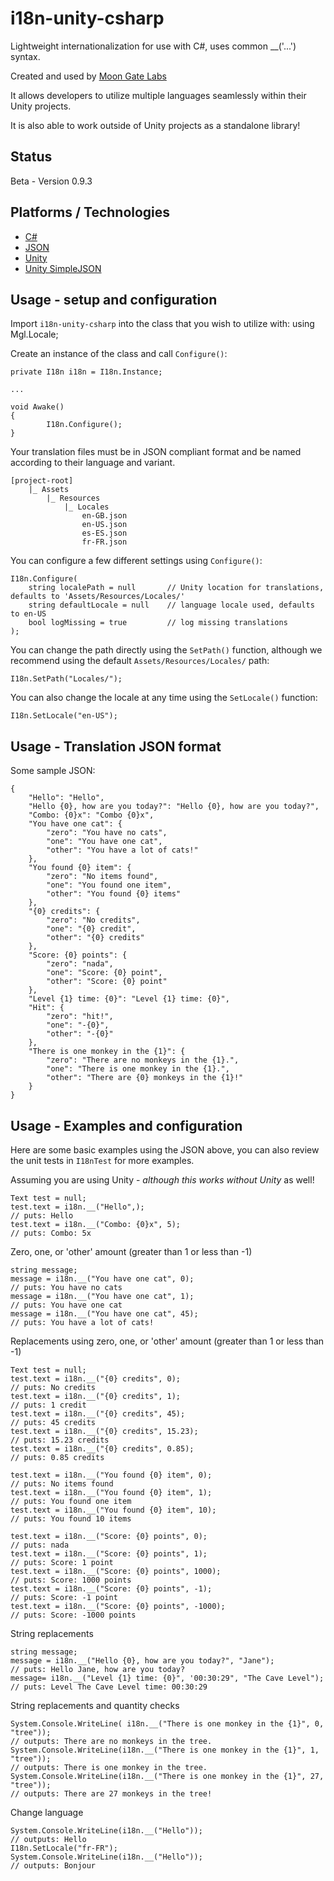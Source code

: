 # i18n-unity-csharp
Lightweight internationalization for use with C#, uses common __('...') syntax.

Created and used by [Moon Gate Labs](http://moongatelabs.com/)

It allows developers to utilize multiple languages seamlessly within their Unity projects.

It is also able to work outside of Unity projects as a standalone library!

## Status
Beta - Version 0.9.3

## Platforms / Technologies
* [C#](http://en.wikipedia.org/wiki/C_Sharp_programming_language)
* [JSON](http://json.org/)
* [Unity](https://unity3d.com/)
* [Unity SimpleJSON](http://wiki.unity3d.com/index.php/SimpleJSON)

## Usage - setup and configuration

Import `i18n-unity-csharp` into the class that you wish to utilize with:
    using Mgl.Locale;

Create an instance of the class and call `Configure()`:

    private I18n i18n = I18n.Instance;
    
    ...
    
    void Awake()
    {
            I18n.Configure();
    }

Your translation files must be in JSON compliant format and be named according to their language and variant.

    [project-root]
        |_ Assets
            |_ Resources
                |_ Locales
                    en-GB.json
                    en-US.json
                    es-ES.json
                    fr-FR.json

You can configure a few different settings using `Configure()`:

    I18n.Configure(
        string localePath = null       // Unity location for translations, defaults to 'Assets/Resources/Locales/'
        string defaultLocale = null    // language locale used, defaults to en-US
        bool logMissing = true         // log missing translations
    );

You can change the path directly using the `SetPath()` function, although we recommend using the default `Assets/Resources/Locales/` path:

    I18n.SetPath("Locales/");

You can also change the locale at any time using the `SetLocale()` function:

    I18n.SetLocale("en-US");

## Usage - Translation JSON format

Some sample JSON:

    {
        "Hello": "Hello",
        "Hello {0}, how are you today?": "Hello {0}, how are you today?",
        "Combo: {0}x": "Combo {0}x",
        "You have one cat": {
            "zero": "You have no cats",
            "one": "You have one cat",
            "other": "You have a lot of cats!"
        },
        "You found {0} item": {
            "zero": "No items found",
            "one": "You found one item",
            "other": "You found {0} items"
        },
        "{0} credits": {
            "zero": "No credits",
            "one": "{0} credit",
            "other": "{0} credits"
        },
        "Score: {0} points": {
            "zero": "nada",
            "one": "Score: {0} point",
            "other": "Score: {0} point"
        },
        "Level {1} time: {0}": "Level {1} time: {0}",
        "Hit": {
            "zero": "hit!",
            "one": "-{0}",
            "other": "-{0}"
        },
        "There is one monkey in the {1}": {
            "zero": "There are no monkeys in the {1}.",
            "one": "There is one monkey in the {1}.",
            "other": "There are {0} monkeys in the {1}!"
        }
    }
    
## Usage - Examples and configuration

Here are some basic examples using the JSON above, you can also review the unit tests in `I18nTest` for more examples.

Assuming you are using Unity - *although this works without Unity* as well!
    
    Text test = null;
    test.text = i18n.__("Hello",);
    // puts: Hello
    test.text = i18n.__("Combo: {0}x", 5);
    // puts: Combo: 5x

Zero, one, or 'other' amount (greater than 1 or less than -1)

    string message;
    message = i18n.__("You have one cat", 0);
    // puts: You have no cats
    message = i18n.__("You have one cat", 1);
    // puts: You have one cat
    message = i18n.__("You have one cat", 45);
    // puts: You have a lot of cats!

Replacements using zero, one, or 'other' amount (greater than 1 or less than -1)

    Text test = null;
    test.text = i18n.__("{0} credits", 0);
    // puts: No credits
    test.text = i18n.__("{0} credits", 1);
    // puts: 1 credit
    test.text = i18n.__("{0} credits", 45);
    // puts: 45 credits
    test.text = i18n.__("{0} credits", 15.23);
    // puts: 15.23 credits
    test.text = i18n.__("{0} credits", 0.85);
    // puts: 0.85 credits
    
    test.text = i18n.__("You found {0} item", 0);
    // puts: No items found
    test.text = i18n.__("You found {0} item", 1);
    // puts: You found one item
    test.text = i18n.__("You found {0} item", 10);
    // puts: You found 10 items
    
    test.text = i18n.__("Score: {0} points", 0);
    // puts: nada
    test.text = i18n.__("Score: {0} points", 1);
    // puts: Score: 1 point
    test.text = i18n.__("Score: {0} points", 1000);
    // puts: Score: 1000 points
    test.text = i18n.__("Score: {0} points", -1);
    // puts: Score: -1 point
    test.text = i18n.__("Score: {0} points", -1000);
    // puts: Score: -1000 points


String replacements

    string message;
    message = i18n.__("Hello {0}, how are you today?", "Jane");
    // puts: Hello Jane, how are you today?
    message= i18n.__("Level {1} time: {0}", '00:30:29", "The Cave Level");
    // puts: Level The Cave Level time: 00:30:29


String replacements and quantity checks

    System.Console.WriteLine( i18n.__("There is one monkey in the {1}", 0, "tree"));
    // outputs: There are no monkeys in the tree.
    System.Console.WriteLine(i18n.__("There is one monkey in the {1}", 1, "tree"));
    // outputs: There is one monkey in the tree.
    System.Console.WriteLine(i18n.__("There is one monkey in the {1}", 27, "tree"));
    // outputs: There are 27 monkeys in the tree!


Change language

    System.Console.WriteLine(i18n.__("Hello"));
    // outputs: Hello
    I18n.SetLocale("fr-FR");
    System.Console.WriteLine(i18n.__("Hello"));
    // outputs: Bonjour
    
